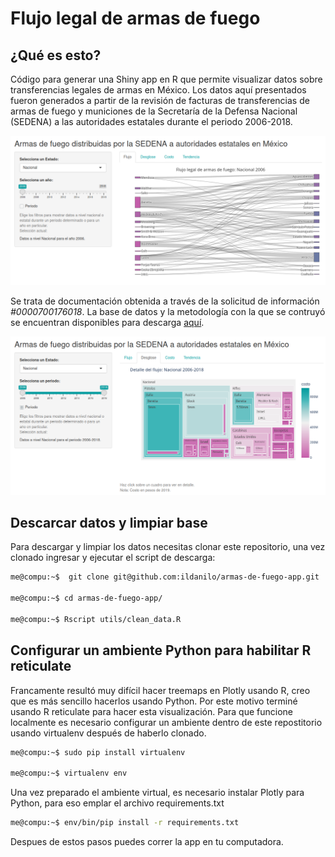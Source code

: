 # Flujo legal de armas de fuego 


## ¿Qué es esto?

Código para generar una Shiny app en R que permite visualizar datos sobre transferencias legales de armas en México. Los datos aquí presentados fueron generados a partir de la revisión de facturas de transferencias de armas de fuego y municiones de la Secretaría de la Defensa Nacional (SEDENA) a las autoridades estatales durante el periodo 2006-2018. 


![Sankey](assets/sankey.png)

Se trata de documentación obtenida a través de la solicitud de información *#0000700176018*. La base de datos y la metodología con la que se contruyó se encuentran disponibles para descarga [aquí](https://www.stopusarmstomexico.org/police-firearms-database).
 
![Treemap](assets/treemap.png)
 
## Descarcar datos y limpiar base 

Para descargar y limpiar los datos necesitas clonar este repositorio, una vez clonado ingresar y ejecutar el script de descarga:

```sh
me@compu:~$  git clone git@github.com:ildanilo/armas-de-fuego-app.git

me@compu:~$ cd armas-de-fuego-app/

me@compu:~$ Rscript utils/clean_data.R 

```
## Configurar un ambiente Python para habilitar R reticulate 

Francamente resultó muy difícil hacer treemaps en Plotly usando R, creo que es más sencillo hacerlos usando Python. Por este motivo terminé usando R reticulate para hacer esta visualización. 
Para que funcione localmente es necesario configurar un ambiente dentro de este repostitorio usando virtualenv después de haberlo clonado.

```sh
me@compu:~$ sudo pip install virtualenv

me@compu:~$ virtualenv env

```
Una vez preparado el ambiente virtual, es necesario instalar Plotly para Python, para eso emplar el archivo requirements.txt

```sh
me@compu:~$ env/bin/pip install -r requirements.txt
```

Despues de estos pasos puedes correr la app en tu computadora.